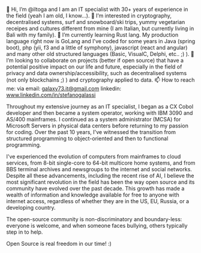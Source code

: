 👋 Hi, I’m @iltoga and I am an IT specialist with 30+ years of experience in the field (yeah I am old, I know...).
👀 I’m interested in cryptography, decentralised systems, surf and snowboard/ski trips, yummy vegetarian receipes and cultures different from mine (I am Italian, but currently living in Bali with my family).
🌱 I’m currently learning Rust lang. My production language right now is GoLang and I've coded for some years in Java (spring boot), php (yii, f3 and a little of symphony), javascript (react and angular) and many other old structured languages (Basic, VisualC, Delphi, etc.. ;) ).
💞️ I’m looking to collaborate on projects (better if open source) that have a potential positive impact on our life and future, especially in the field of privacy and data ownership/accessibility, such as decentralised systems (not only blockchains ;) ) and cryptography applied to data.
📫 How to reach me: via
email: galaxy73.it@gmail.com
linkedin: www.linkedin.com/in/stefanogalassi


Throughout my extensive journey as an IT specialist, I began as a CX Cobol developer and then became a system operator, working with IBM 3090 and AS/400 mainframes. I continued as a system administrator (MCSA) for Microsoft Servers in physical data centers before returning to my passion for coding. Over the past 10 years, I've witnessed the transition from structured programming to object-oriented and then to functional programming.

I've experienced the evolution of computers from mainframes to cloud services, from 8-bit single-core to 64-bit multicore home systems, and from BBS terminal archives and newsgroups to the internet and social networks. Despite all these advancements, including the recent rise of AI, I believe the most significant revolution in the field has been the way open source and its community have evolved over the past decade. This growth has made a wealth of information and knowledge available for free to anyone with internet access, regardless of whether they are in the US, EU, Russia, or a developing country.

The open-source community is non-discriminatory and boundary-less: everyone is welcome, and when someone faces bullying, others typically step in to help.

Open Source is real freedom in our time! :)
